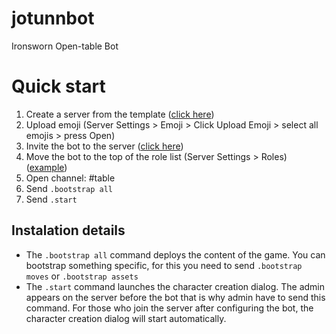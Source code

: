 # jotunnbot
Ironsworn Open-table Bot

# Quick start
1. Create a server from the template ([click here](https://discord.new/2Z4FsZmG73ub))
2. Upload emoji (Server Settings > Emoji > Click Upload Emoji > select all emojis > press Open)
3. Invite the bot to the server ([click here](https://discord.com/api/oauth2/authorize?client_id=729358913279099000&permissions=8&scope=bot))
4. Move the bot to the top of the role list (Server Settings > Roles)([example](/src/images/help/roles-list.png))
5. Open channel: #table 
6. Send `.bootstrap all`
7. Send `.start`

## Instalation details 
* The `.bootstrap all` command deploys the content of the game. You can bootstrap something specific, for this you need to send `.bootstrap moves` or `.bootstrap assets`
* The `.start` command launches the character creation dialog. The admin appears on the server before the bot that is why admin have to send this command. For those who join the server after configuring the bot, the character creation dialog will start automatically.

